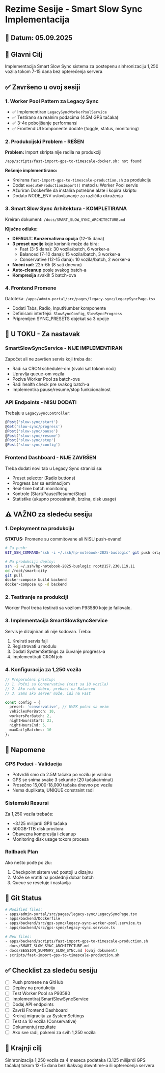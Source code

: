 # Rezime Sesije - Smart Slow Sync Implementacija

## 📅 Datum: 05.09.2025

## 🎯 Glavni Cilj
Implementacija Smart Slow Sync sistema za postepenu sinhronizaciju 1,250 vozila tokom 7-15 dana bez opterećenja servera.

## ✅ Završeno u ovoj sesiji

### 1. Worker Pool Pattern za Legacy Sync
- ✅ Implementiran `LegacySyncWorkerPoolService` 
- ✅ Testirano sa realnim podacima (4.5M GPS tačaka)
- ✅ 3-4x poboljšanje performansi
- ✅ Frontend UI komponente dodate (toggle, status, monitoring)

### 2. Produkcijski Problem - REŠEN
**Problem:** Import skripta nije radila na produkciji
```
/app/scripts/fast-import-gps-to-timescale-docker.sh: not found
```

**Rešenje implementirano:**
- Kreirana `fast-import-gps-to-timescale-production.sh` za produkciju
- Dodat `executeProductionImport()` metod u Worker Pool servis
- Ažuriran Dockerfile da instalira potrebne alate i kopira skriptu
- Dodato NODE_ENV uslovljavanje za različita okruženja

### 3. Smart Slow Sync Arhitektura - KOMPLETIRANA
Kreiran dokument: `/docs/SMART_SLOW_SYNC_ARCHITECTURE.md`

**Ključne odluke:**
- **DEFAULT: Konzervativna opcija** (12-15 dana)
- **3 preset opcije** koje korisnik može da bira:
  - Fast (3-5 dana): 30 vozila/batch, 6 worker-a
  - Balanced (7-10 dana): 15 vozila/batch, 3 worker-a  
  - Conservative (12-15 dana): 10 vozila/batch, 2 worker-a
- **Noćni rad:** 22h-6h (8 sati dnevno)
- **Auto-cleanup** posle svakog batch-a
- **Kompresija** svakih 5 batch-ova

### 4. Frontend Promene
Datoteka: `/apps/admin-portal/src/pages/legacy-sync/LegacySyncPage.tsx`
- Dodati Tabs, Radio, InputNumber komponente
- Definisani interfejsi: `SlowSyncConfig`, `SlowSyncProgress`
- Pripremljen SYNC_PRESETS objekat sa 3 opcije

## 🚧 U TOKU - Za nastavak

### SmartSlowSyncService - NIJE IMPLEMENTIRAN
Započet ali ne završen servis koji treba da:
- Radi sa CRON scheduler-om (svaki sat tokom noći)
- Upravlja queue-om vozila
- Poziva Worker Pool za batch-ove
- Radi health check pre svakog batch-a
- Implementira pause/resume/stop funkcionalnost

### API Endpoints - NISU DODATI
Trebaju u `LegacySyncController`:
```typescript
@Post('slow-sync/start')
@Get('slow-sync/progress')
@Post('slow-sync/pause')
@Post('slow-sync/resume')
@Post('slow-sync/stop')
@Post('slow-sync/config')
```

### Frontend Dashboard - NIJE ZAVRŠEN
Treba dodati novi tab u Legacy Sync stranici sa:
- Preset selector (Radio buttons)
- Progress bar sa estimacijom
- Real-time batch monitoring
- Kontrole (Start/Pause/Resume/Stop)
- Statistike (ukupno procesiranih, brzina, disk usage)

## ⚠️ VAŽNO za sledeću sesiju

### 1. Deployment na produkciju
**STATUS:** Promene su commitovane ali NISU push-ovane!
```bash
# Za push:
GIT_SSH_COMMAND="ssh -i ~/.ssh/hp-notebook-2025-buslogic" git push origin main

# Na produkciji deploy:
ssh -i ~/.ssh/hp-notebook-2025-buslogic root@157.230.119.11
cd /root/smart-city
git pull
docker-compose build backend
docker-compose up -d backend
```

### 2. Testiranje na produkciji
Worker Pool treba testirati sa vozilom P93580 koje je failovalo.

### 3. Implementacija SmartSlowSyncService
Servis je dizajniran ali nije kodovan. Treba:
1. Kreirati servis fajl
2. Registrovati u modulu
3. Dodati SystemSettings za čuvanje progress-a
4. Implementirati CRON job

### 4. Konfiguracija za 1,250 vozila
```typescript
// Preporučeni pristup:
// 1. Počni sa Conservative (test sa 10 vozila)
// 2. Ako radi dobro, prebaci na Balanced  
// 3. Samo ako server može, idi na Fast

const config = {
  preset: 'conservative', // UVEK počni sa ovim
  vehiclesPerBatch: 10,
  workersPerBatch: 2,
  nightHoursStart: 23,
  nightHoursEnd: 5,
  maxDailyBatches: 10
};
```

## 📝 Napomene

### GPS Podaci - Validacija
- Potvrdili smo da 2.5M tačaka po vozilu je validno
- GPS se snima svake 3 sekunde (20 tačaka/minut)
- Prosečno 15,000-18,000 tačaka dnevno po vozilu
- Nema duplikata, UNIQUE constraint radi

### Sistemski Resursi
Za 1,250 vozila trebaće:
- ~3.125 milijardi GPS tačaka
- 500GB-1TB disk prostora
- Obavezna kompresija i cleanup
- Monitoring disk usage tokom procesa

### Rollback Plan
Ako nešto pođe po zlu:
1. Checkpoint sistem već postoji u dizajnu
2. Može se vratiti na poslednji dobar batch
3. Queue se resetuje i nastavlja

## 🔄 Git Status
```bash
# Modified files:
- apps/admin-portal/src/pages/legacy-sync/LegacySyncPage.tsx
- apps/backend/Dockerfile  
- apps/backend/src/gps-sync/legacy-sync-worker-pool.service.ts
- apps/backend/src/gps-sync/legacy-sync.service.ts

# New files:
- apps/backend/scripts/fast-import-gps-to-timescale-production.sh
- docs/SMART_SLOW_SYNC_ARCHITECTURE.md
- docs/SESSION_SUMMARY_SLOW_SYNC.md (ovaj dokument)
- scripts/fast-import-gps-to-timescale-production.sh
```

## ✅ Checklist za sledeću sesiju

- [ ] Push promene na GitHub
- [ ] Deploy na produkciju
- [ ] Test Worker Pool sa P93580
- [ ] Implementiraj SmartSlowSyncService
- [ ] Dodaj API endpoints
- [ ] Završi Frontend Dashboard
- [ ] Kreiraj migraciju za SystemSettings
- [ ] Test sa 10 vozila (Conservative)
- [ ] Dokumentuj rezultate
- [ ] Ako sve radi, pokreni za svih 1,250 vozila

## 🎯 Krajnji cilj
Sinhronizacija 1,250 vozila za 4 meseca podataka (3.125 milijardi GPS tačaka) tokom 12-15 dana bez ikakvog downtime-a ili opterećenja servera.